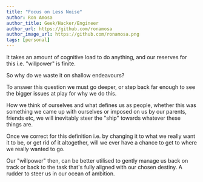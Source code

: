 ```yaml
---
title: "Focus on Less Noise"
author: Ron Amosa
author_title: Geek/Hacker/Engineer
author_url: https://github.com/ronamosa
author_image_url: https://github.com/ronamosa.png
tags: [personal]
---
```


It takes an amount of cognitive load to do anything, and our reserves for this i.e. "willpower" is finite.

So why do we waste it on shallow endeavours?

To answer this question we must go deeper, or step back far enough to see the bigger issues at play for why we do this.

<!-- truncate -->

How we think of ourselves and what defines us as people, whether this was something we came up with ourselves or imposed on us by our parents, friends etc, we will inevitably steer the "ship" towards whatever these things are.

Once we correct for this definition i.e. by changing it to what we really want it to be, or get rid of it altogether, will we ever have a chance to get to where we really wanted to go.

Our "willpower" then, can be better utilised to gently manage us back on track or back to the task that's fully aligned with our chosen destiny. A rudder to steer us in our ocean of ambition.
